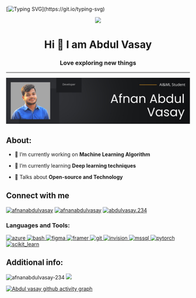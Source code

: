 [![Typing SVG](https://readme-typing-svg.herokuapp.com?duration=10000&center=true&vCenter=true&width=800&height=30&lines=Welcome+to+my+Github+Account.)](https://git.io/typing-svg)

<div id="header" align="center">
  <img src=https://media.giphy.com/media/du3J3cXyzhj75IOgvA/giphy.gif width="200"/>
</div>

<h1 align="center">Hi 👋 I am Abdul Vasay</h1>

<h3 align="center">Love exploring new things</h3>

---
![banner](https://github.com/abdulvasay-234/abdulvasay-234/blob/main/img/Github%20(1).png)

## About:
- 🔭 I’m currently working on **Machine Learning Algorithm**

- 🌱 I’m currently learning **Deep learning techniques**

- 💬 Talks about **Open-source and Technology**

## Connect with me
<p align="left">
<a href="https://linkedin.com/in/afnanabdulvasay" target="blank"><img align="center" src="https://raw.githubusercontent.com/rahuldkjain/github-profile-readme-generator/master/src/images/icons/Social/linked-in-alt.svg" alt="afnanabdulvasay" height="30" width="40" /></a>
<a href="https://instagram.com/afnanabdulvasay" target="blank"><img align="center" src="https://raw.githubusercontent.com/rahuldkjain/github-profile-readme-generator/master/src/images/icons/Social/instagram.svg" alt="afnanabdulvasay" height="30" width="40" /></a>
<a href="https://www.facebook.com/afnanabdulvasay1/" target="blank"><img align="center" src="https://raw.githubusercontent.com/rahuldkjain/github-profile-readme-generator/master/src/images/icons/Social/facebook.svg" alt="abdulvasay.234" height="30" width="40" /></a>
</p>


<h3 align="left">Languages and Tools:</h3>
<p align="left"> <a href="https://azure.microsoft.com/en-in/" target="_blank" rel="noreferrer"> <img src="https://www.vectorlogo.zone/logos/microsoft_azure/microsoft_azure-icon.svg" alt="azure" width="40" height="40"/> </a> <a href="https://www.gnu.org/software/bash/" target="_blank" rel="noreferrer"> <img src="https://www.vectorlogo.zone/logos/gnu_bash/gnu_bash-icon.svg" alt="bash" width="40" height="40"/> </a> <a href="https://www.figma.com/" target="_blank" rel="noreferrer"> <img src="https://www.vectorlogo.zone/logos/figma/figma-icon.svg" alt="figma" width="40" height="40"/> </a> <a href="https://www.framer.com/" target="_blank" rel="noreferrer"> <img src="https://www.vectorlogo.zone/logos/framer/framer-icon.svg" alt="framer" width="40" height="40"/> </a> <a href="https://git-scm.com/" target="_blank" rel="noreferrer"> <img src="https://www.vectorlogo.zone/logos/git-scm/git-scm-icon.svg" alt="git" width="40" height="40"/> </a> <a href="https://www.invisionapp.com/" target="_blank" rel="noreferrer"> <img src="https://www.vectorlogo.zone/logos/invisionapp/invisionapp-icon.svg" alt="invision" width="40" height="40"/> </a> <a href="https://www.microsoft.com/en-us/sql-server" target="_blank" rel="noreferrer"> <img src="https://www.svgrepo.com/show/303229/microsoft-sql-server-logo.svg" alt="mssql" width="40" height="40"/> </a> <a href="https://pytorch.org/" target="_blank" rel="noreferrer"> <img src="https://www.vectorlogo.zone/logos/pytorch/pytorch-icon.svg" alt="pytorch" width="40" height="40"/> </a> <a href="https://scikit-learn.org/" target="_blank" rel="noreferrer"> <img src="https://upload.wikimedia.org/wikipedia/commons/0/05/Scikit_learn_logo_small.svg" alt="scikit_learn" width="40" height="40"/> </a> </p>

## Additional info:
 <!-- <p>
<img src="https://activity-graph.herokuapp.com/graph?username=afnanabdulvasay-234&bg_color=0f2d3d&color=1cadfb&line=1cadfb&point=1cadfb&area=true&hide_border=true">
</p>
 -->


 <img align="centre" src="https://github-readme-stats.vercel.app/api/top-langs?username=abdulvasay-234&bg_color=0f2d3d&color=1cadfb&theme=tokyonight&line&show_icons=true&locale=en&layout=compact" alt="afnanabdulvasay-234" />
 
<img src="https://github-readme-stats.vercel.app/api?username=abdulvasay-234&bg_color=0f2d3d&color=1cadfb&theme=tokyonight&line&show_icons=true&locale=en&layout=compact">


</p>

[![Abdul vasay github activity graph](https://github-readme-activity-graph.vercel.app/graph?username=abdulvasay-234&theme=react-dark)](https://github.com/ashutosh00710/github-readme-activity-graph)
